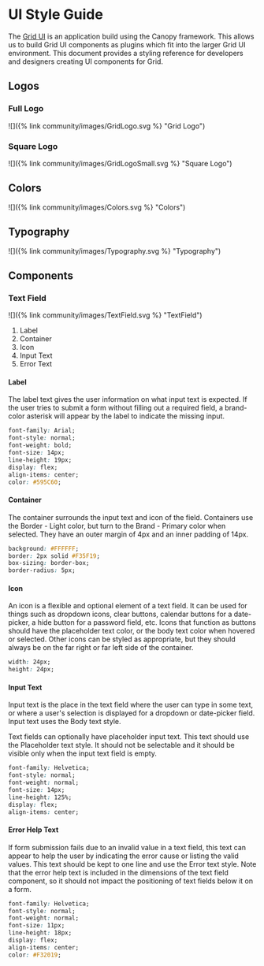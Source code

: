<!--
  Copyright (c) 2024 Bitwise IO, Inc.
  Copyright 2018-2021 Cargill Incorporated
  Licensed under Creative Commons Attribution 4.0 International License
  https://creativecommons.org/licenses/by/4.0/
-->

# UI Style Guide

The [Grid UI](https://github.com/splintercommunity/grid/tree/main/ui) is an
application build using the Canopy framework. This allows us to build Grid UI
components as plugins which fit into the larger Grid UI environment. This
document provides a styling reference for developers and designers creating UI
components for Grid.

## Logos

### Full Logo

![]({% link community/images/GridLogo.svg %} "Grid Logo")

### Square Logo

![]({% link community/images/GridLogoSmall.svg %} "Square Logo")

## Colors

![]({% link community/images/Colors.svg %} "Colors")

## Typography

![]({% link community/images/Typography.svg %} "Typography")


## Components

### Text Field

![]({% link community/images/TextField.svg %} "TextField")

1. Label
2. Container
3. Icon
4. Input Text
5. Error Text

#### Label

The label text gives the user information on what input text is expected. If the
user tries to submit a form without filling out a required field, a brand-color
asterisk will appear by the label to indicate the missing input.

```css
font-family: Arial;
font-style: normal;
font-weight: bold;
font-size: 14px;
line-height: 19px;
display: flex;
align-items: center;
color: #595C60;
```

#### Container

The container surrounds the input text and icon of the field. Containers use the
Border - Light color, but turn to the Brand - Primary color when selected. They
have an outer margin of 4px and an inner padding of 14px.

```css
background: #FFFFFF;
border: 2px solid #F35F19;
box-sizing: border-box;
border-radius: 5px;
```

#### Icon

An icon is a flexible and optional element of a text field. It can be used for
things such as dropdown icons, clear buttons, calendar buttons for a
date-picker, a hide button for a password field, etc. Icons that function as
buttons should have the placeholder text color, or the body text color when
hovered or selected. Other icons can be styled as appropriate, but they should
always be on the far right or far left side of the container.

```css
width: 24px;
height: 24px;
```

#### Input Text

Input text is the place in the text field where the user can type in some text,
or where a user's selection is displayed for a dropdown or date-picker field.
Input text uses the Body text style.

Text fields can optionally have placeholder input text. This text should use the
Placeholder text style. It should not be selectable and it should be visible
only when the input text field is empty.

```css
font-family: Helvetica;
font-style: normal;
font-weight: normal;
font-size: 14px;
line-height: 125%;
display: flex;
align-items: center;
```
#### Error Help Text

If form submission fails due to an invalid value in a text field, this text can
appear to help the user by indicating the error cause or listing the valid
values. This text should be kept to one line and use the Error text style. Note
that the error help text is included in the dimensions of the text field
component, so it should not impact the positioning of text fields below it on a
form.

```css
font-family: Helvetica;
font-style: normal;
font-weight: normal;
font-size: 11px;
line-height: 18px;
display: flex;
align-items: center;
color: #F32019;
```
